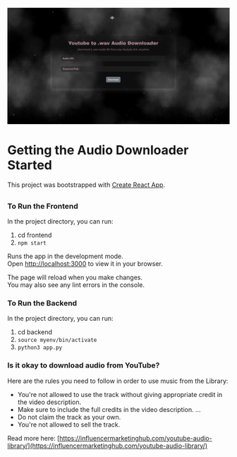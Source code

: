 ![Youtube Audio Downloader Landing Page](frontend/public/Project-Homepage.png)

# Getting the Audio Downloader Started

This project was bootstrapped with [Create React App](https://github.com/facebook/create-react-app).

## 

### To Run the Frontend
In the project directory, you can run:

1. cd frontend
2. `npm start`

Runs the app in the development mode.\
Open [http://localhost:3000](http://localhost:3000) to view it in your browser.

The page will reload when you make changes.\
You may also see any lint errors in the console.


### To Run the Backend
In the project directory, you can run:

1. cd backend
2. `source myenv/bin/activate`
3. `python3 app.py`


### Is it okay to download audio from YouTube?
Here are the rules you need to follow in order to use music from the Library:

- You're not allowed to use the track without giving appropriate credit in the video description.
- Make sure to include the full credits in the video description. ...
- Do not claim the track as your own.
- You're not allowed to sell the track.

Read more here: [https://influencermarketinghub.com/youtube-audio-library/](https://influencermarketinghub.com/youtube-audio-library/)